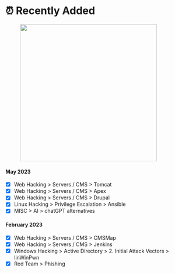 # ⏰ Recently Added

<figure><img src="https://media0.giphy.com/media/v1.Y2lkPTc5MGI3NjExMWE1YjAyYmMyNGIzNDU0Zjg3NWE5OTBlYjNiNjRlNTAxMTc4Mzk3YSZlcD12MV9pbnRlcm5hbF9naWZzX2dpZklkJmN0PWc/3o6Mb6WG5O6yVzySM8/giphy.gif" alt="" width="375"><figcaption></figcaption></figure>

#### May 2023

* [x] Web Hacking > Servers / CMS > Tomcat
* [x] Web Hacking > Servers / CMS > Apex
* [x] Web Hacking > Servers / CMS > Drupal
* [x] Linux Hacking > Privilege Escalation > Ansible
* [x] MISC > AI > chatGPT alternatives

#### February 2023

* [x] Web Hacking > Servers / CMS > CMSMap
* [x] Web Hacking > Servers / CMS > Jenkins
* [x] Windows Hacking > Active Directory > 2. Initial Attack Vectors > linWinPwn
* [x] Red Team > Phishing
